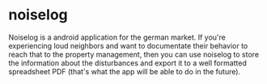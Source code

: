 # noiselog

Noiselog is a android application for the german market. If you're experiencing loud neighbors and want to documentate their behavior to reach that to the property management, then you can use noiselog to store the information about the disturbances and export it to a well formatted spreadsheet PDF (that's what the app will be able to do in the future).
